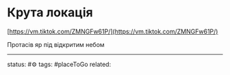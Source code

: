 # Крута локація
[https://vm.tiktok.com/ZMNGFw61P/](https://vm.tiktok.com/ZMNGFw61P/)

Протасів яр під відкритим небом

---
status: #⚙️ 
tags: #placeToGo 
related: 
